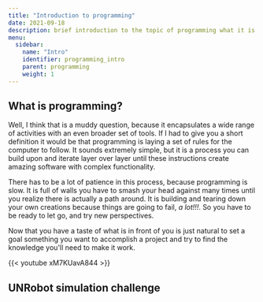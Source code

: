 ```yaml
---
title: "Introduction to programming"
date: 2021-09-18
description: brief introduction to the topic of programming what it is and how does it work  
menu:
  sidebar:
    name: "Intro"
    identifier: programming_intro
    parent: programming
    weight: 1
---
```



## What is programming? 
Well, I think that is a muddy question, because it encapsulates a wide range of activities with an even broader set of tools. If I had to give you a short definition it would be that programming is laying a set of rules for the computer to follow. It sounds extremely simple, but it is a process you can build upon and iterate layer over layer until these instructions create amazing software with complex functionality.

There has to be a lot of patience in this process, because programming is slow. It is full of walls you have to smash your head against many times until you realize there is actually a path around. It is building and tearing down your own creations because things are going to fail, _a lot!!!_. So you have to be ready to let go, and try new perspectives.

Now that you have a taste of what is in front of you is just natural to set a goal something you want to accomplish a project and try to find the knowledge you'll need to make it work.

{{< youtube xM7KUavA844 >}}


## UNRobot simulation challenge 
<!---
{{< youtube PL1-Z9ArJBD7tciVHUn6VALEUHiWq_CKOR >}}
-->

